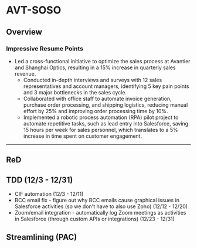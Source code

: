 # AVT-SOSO

## Overview

### Impressive Resume Points
- Led a cross-functional initiative to optimize the sales process at Avantier and Shanghai Optics, resulting in a 15% increase in quarterly sales revenue.
  - Conducted in-depth interviews and surveys with 12 sales representatives and account managers, identifying 5 key pain points and 3 major bottlenecks in the sales cycle.
  - Collaborated with office staff to automate invoice generation, purchase order processing, and shipping logistics, reducing manual effort by 25% and improving order processing time by 10%.
  - Implemented a robotic process automation (RPA) pilot project to automate repetitive tasks, such as lead entry into Salesforce, saving 15 hours per week for sales personnel, which translates to a 5% increase in time spent on customer engagement.


---

## ReD


## TDD (12/3 - 12/31)
- CIF automation (12/3 - 12/11)
- BCC email fix - figure out why BCC emails cause graphical issues in Salesforce activities (so we don't have to also use Zoho) (12/12 - 12/20)
- Zoom/email integration - automatically log Zoom meetings as activities in Salesforce (through custom APIs or integrations) (12/23 - 12/31)

## Streamlining (PAC)


